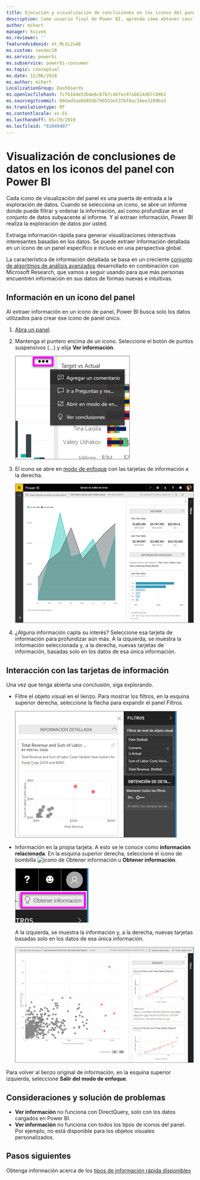 ```yaml
---
title: Ejecución y visualización de conclusiones en los iconos del panel
description: Como usuario final de Power BI, aprenda cómo obtener conclusiones sobre los iconos del panel.
author: mihart
manager: kvivek
ms.reviewer: ''
featuredvideoid: et_MLSL2sA8
ms.custom: seodec18
ms.service: powerbi
ms.subservice: powerbi-consumer
ms.topic: conceptual
ms.date: 12/06/2018
ms.author: mihart
LocalizationGroup: Dashboards
ms.openlocfilehash: fcfb16de53b4e6c67b7c46fec87ab614d07cb9b1
ms.sourcegitcommit: 60dad5aa0d85db790553e537bf8ac34ee3289ba3
ms.translationtype: MT
ms.contentlocale: es-ES
ms.lasthandoff: 05/29/2019
ms.locfileid: "61049407"
---
```

# <a name="view-data-insights-on-dashboard-tiles-with-power-bi"></a>Visualización de conclusiones de datos en los iconos del panel con Power BI
Cada icono de visualización del panel es una puerta de entrada a la exploración de datos. Cuando se selecciona un icono, se abre un informe donde puede filtrar y ordenar la información, así como profundizar en el conjunto de datos subyacente al informe. Y al extraer información, Power BI realiza la exploración de datos por usted.

Extraiga información rápida para generar visualizaciones interactivas interesantes basadas en los datos. Se puede extraer información detallada en un icono de un panel específico e incluso en una perspectiva global.

La característica de información detallada se basa en un creciente [conjunto de algoritmos de análisis avanzados](end-user-insight-types.md) desarrollado en combinación con Microsoft Research, que vamos a seguir usando para que más personas encuentren información en sus datos de formas nuevas e intuitivas.

## <a name="run-insights-on-a-dashboard-tile"></a>Información en un icono del panel
Al extraer información en un icono de panel, Power BI busca solo los datos utilizados para crear ese icono de panel único. 

1. [Abra un panel](end-user-dashboards.md).
2. Mantenga el puntero encima de un icono. Seleccione el botón de puntos suspensivos (...) y elija **Ver información**. 

    ![modo del menú de puntos suspensivos](./media/end-user-insights/power-bi-hover.png)


3. El icono se abre en [modo de enfoque](end-user-focus.md) con las tarjetas de información a la derecha.    
   
    ![Modo de enfoque](./media/end-user-insights/pbi-insights-tile.png)    
4. ¿Alguna información capta su interés? Seleccione esa tarjeta de información para profundizar aún más. A la izquierda, se muestra la información seleccionada y, a la derecha, nuevas tarjetas de información, basadas solo en los datos de esa única información.    

 ## <a name="interact-with-the-insight-cards"></a>Interacción con las tarjetas de información
Una vez que tenga abierta una conclusión, siga explorando.

   * Filtre el objeto visual en el lienzo.  Para mostrar los filtros, en la esquina superior derecha, seleccione la flecha para expandir el panel Filtros.

     ![Información y menú Filtros expandido](./media/end-user-insights/power-bi-insights-on-insights.png)
   
   * Información en la propia tarjeta. A esto se le conoce como **información relacionada**. En la esquina superior derecha, seleccione el icono de bombilla ![icono de Obtener información](./media/end-user-insights/power-bi-bulb-icon.png) u **Obtener información**.
     
     ![Barra de menús con el icono de Obtener información](./media/end-user-insights/power-bi-autoinsights-tile.png)
     
     A la izquierda, se muestra la información y, a la derecha, nuevas tarjetas basadas solo en los datos de esa única información.
     
     ![Información sobre información](./media/end-user-insights/power-bi-insights-on-insights-new.png)

Para volver al lienzo original de información, en la esquina superior izquierda, seleccione **Salir del modo de enfoque**.

## <a name="considerations-and-troubleshooting"></a>Consideraciones y solución de problemas
- **Ver información** no funciona con DirectQuery, solo con los datos cargados en Power BI.
- **Ver información** no funciona con todos los tipos de iconos del panel. Por ejemplo, no está disponible para los objetos visuales personalizados.<!--[custom visuals](end-user-custom-visuals.md)-->


## <a name="next-steps"></a>Pasos siguientes
Obtenga información acerca de los [tipos de información rápida disponibles](end-user-insight-types.md)

